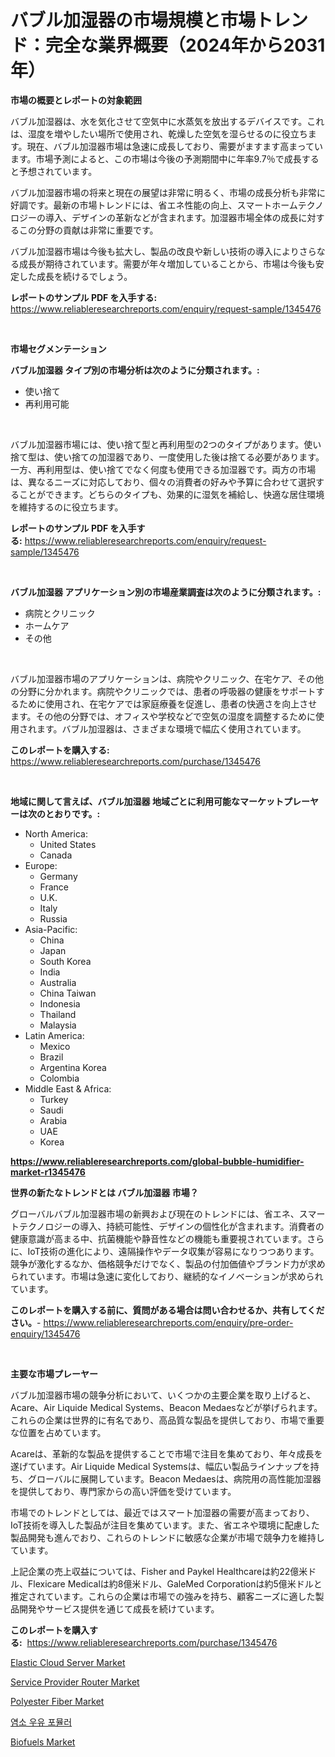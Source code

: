 <p><h1>バブル加湿器の市場規模と市場トレンド：完全な業界概要（2024年から2031年）</h1></p><p><strong>市場の概要とレポートの対象範囲</strong></p>
<p><p>バブル加湿器は、水を気化させて空気中に水蒸気を放出するデバイスです。これは、湿度を増やしたい場所で使用され、乾燥した空気を湿らせるのに役立ちます。現在、バブル加湿器市場は急速に成長しており、需要がますます高まっています。市場予測によると、この市場は今後の予測期間中に年率9.7％で成長すると予想されています。</p><p>バブル加湿器市場の将来と現在の展望は非常に明るく、市場の成長分析も非常に好調です。最新の市場トレンドには、省エネ性能の向上、スマートホームテクノロジーの導入、デザインの革新などが含まれます。加湿器市場全体の成長に対するこの分野の貢献は非常に重要です。</p><p>バブル加湿器市場は今後も拡大し、製品の改良や新しい技術の導入によりさらなる成長が期待されています。需要が年々増加していることから、市場は今後も安定した成長を続けるでしょう。</p></p>
<p><strong>レポートのサンプル PDF を入手する:</strong> <a href="https://www.reliableresearchreports.com/enquiry/request-sample/1345476">https://www.reliableresearchreports.com/enquiry/request-sample/1345476</a></p>
<p>&nbsp;</p>
<p><strong>市場セグメンテーション</strong></p>
<p><strong>バブル加湿器 タイプ別の市場分析は次のように分類されます。:</strong></p>
<p><ul><li>使い捨て</li><li>再利用可能</li></ul></p>
<p>&nbsp;</p>
<p><p>バブル加湿器市場には、使い捨て型と再利用型の2つのタイプがあります。使い捨て型は、使い捨ての加湿器であり、一度使用した後は捨てる必要があります。一方、再利用型は、使い捨てでなく何度も使用できる加湿器です。両方の市場は、異なるニーズに対応しており、個々の消費者の好みや予算に合わせて選択することができます。どちらのタイプも、効果的に湿気を補給し、快適な居住環境を維持するのに役立ちます。</p></p>
<p><strong>レポートのサンプル PDF を入手する:</strong>&nbsp;<a href="https://www.reliableresearchreports.com/enquiry/request-sample/1345476">https://www.reliableresearchreports.com/enquiry/request-sample/1345476</a></p>
<p>&nbsp;</p>
<p><strong> バブル加湿器 アプリケーション別の市場産業調査は次のように分類されます。:</strong></p>
<p><ul><li>病院とクリニック</li><li>ホームケア</li><li>その他</li></ul></p>
<p>&nbsp;</p>
<p><p>バブル加湿器市場のアプリケーションは、病院やクリニック、在宅ケア、その他の分野に分かれます。病院やクリニックでは、患者の呼吸器の健康をサポートするために使用され、在宅ケアでは家庭療養を促進し、患者の快適さを向上させます。その他の分野では、オフィスや学校などで空気の湿度を調整するために使用されます。バブル加湿器は、さまざまな環境で幅広く使用されています。</p></p>
<p><strong>このレポートを購入する:</strong>&nbsp; <a href="https://www.reliableresearchreports.com/purchase/1345476">https://www.reliableresearchreports.com/purchase/1345476</a></p>
<p>&nbsp;</p>
<p><strong>地域に関して言えば、バブル加湿器 地域ごとに利用可能なマーケットプレーヤーは次のとおりです。:</strong></p>
<p><ul>
    <li>
        North America:
        <ul>
            <li>United States</li>
            <li>Canada</li>
        </ul>
    </li>
    <li>
        Europe:
        <ul>
            <li>Germany</li>
            <li>France</li>
            <li>U.K.</li>
            <li>Italy</li>
            <li>Russia</li>
        </ul>
    </li>
    <li>
        Asia-Pacific:
        <ul>
            <li>China</li>
            <li>Japan</li>
            <li>South Korea</li>
            <li>India</li>
            <li>Australia</li>
            <li>China Taiwan</li>
            <li>Indonesia</li>
            <li>Thailand</li>
            <li>Malaysia</li>
        </ul>
    </li>
    <li>
        Latin America:
        <ul>
            <li>Mexico</li>
            <li>Brazil</li>
            <li>Argentina Korea</li>
            <li>Colombia</li>
        </ul>
    </li>
    <li>
        Middle East & Africa:
        <ul>
            <li>Turkey</li>
            <li>Saudi</li>
            <li>Arabia</li>
            <li>UAE</li>
            <li>Korea</li>
        </ul>
    </li>
    </ul></p>
<p><strong><a href="https://www.reliableresearchreports.com/global-bubble-humidifier-market-r1345476">https://www.reliableresearchreports.com/global-bubble-humidifier-market-r1345476</a></strong>&nbsp;</p>
<p><strong>世界の新たなトレンドとは バブル加湿器 市場？</strong></p>
<p><p>グローバルバブル加湿器市場の新興および現在のトレンドには、省エネ、スマートテクノロジーの導入、持続可能性、デザインの個性化が含まれます。消費者の健康意識が高まる中、抗菌機能や静音性などの機能も重要視されています。さらに、IoT技術の進化により、遠隔操作やデータ収集が容易になりつつあります。競争が激化するなか、価格競争だけでなく、製品の付加価値やブランド力が求められています。市場は急速に変化しており、継続的なイノベーションが求められています。</p></p>
<p><strong>このレポートを購入する前に、質問がある場合は問い合わせるか、共有してください。</strong>- <a href="https://www.reliableresearchreports.com/enquiry/pre-order-enquiry/1345476">https://www.reliableresearchreports.com/enquiry/pre-order-enquiry/1345476</a></p>
<p>&nbsp;</p>
<p><strong>主要な市場プレーヤー</strong></p>
<p><p>バブル加湿器市場の競争分析において、いくつかの主要企業を取り上げると、Acare、Air Liquide Medical Systems、Beacon Medaesなどが挙げられます。これらの企業は世界的に有名であり、高品質な製品を提供しており、市場で重要な位置を占めています。</p><p>Acareは、革新的な製品を提供することで市場で注目を集めており、年々成長を遂げています。Air Liquide Medical Systemsは、幅広い製品ラインナップを持ち、グローバルに展開しています。Beacon Medaesは、病院用の高性能加湿器を提供しており、専門家からの高い評価を受けています。</p><p>市場でのトレンドとしては、最近ではスマート加湿器の需要が高まっており、IoT技術を導入した製品が注目を集めています。また、省エネや環境に配慮した製品開発も進んでおり、これらのトレンドに敏感な企業が市場で競争力を維持しています。</p><p>上記企業の売上収益については、Fisher and Paykel Healthcareは約22億米ドル、Flexicare Medicalは約8億米ドル、GaleMed Corporationは約5億米ドルと推定されています。これらの企業は市場での強みを持ち、顧客ニーズに適した製品開発やサービス提供を通じて成長を続けています。</p></p>
<p><strong>このレポートを購入する:</strong>&nbsp;&nbsp;<a href="https://www.reliableresearchreports.com/purchase/1345476">https://www.reliableresearchreports.com/purchase/1345476</a></p>
<p><p><a href="https://github.com/prosalinda88/Market-Research-Report-List-3/blob/main/elastic-cloud-server-market.md">Elastic Cloud Server Market</a></p><p><a href="https://github.com/globismark/Market-Research-Report-List-2/blob/main/service-provider-router-market.md">Service Provider Router Market</a></p><p><a href="https://issuu.com/reportprime-2/docs/polyester-fiber-market-size-2030.pptx">Polyester Fiber Market</a></p><p><a href="https://github.com/vsoq0zknh59/Market-Research-Report-List-1/blob/main/136792118602.md">염소 우유 포뮬러</a></p><p><a href="https://issuu.com/reportprime-2/docs/biofuels-market-size-2030.pptx">Biofuels Market</a></p></p>